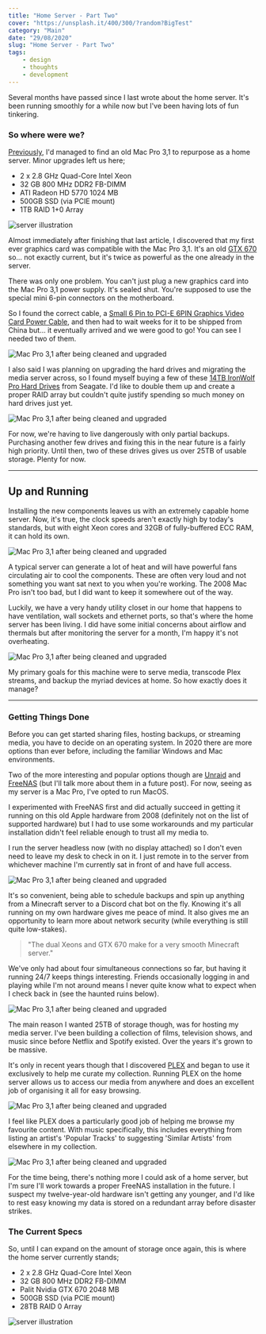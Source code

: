 ```yaml
---
title: "Home Server - Part Two"
cover: "https://unsplash.it/400/300/?random?BigTest"
category: "Main"
date: "29/08/2020"
slug: "Home Server - Part Two"
tags:
    - design
    - thoughts
    - development
---
```


<!--- NOTE: These journal entries are still being written during the COVID-19 pandemic --->

Several months have passed since I last wrote about the home server. It's been running smoothly for a while now but I've been having lots of fun tinkering.

<div class="note illustration">
    <h3>So where were we?</h3>
    <p>
        <a href="/home-server-part-one">Previously</a>, I'd managed to find an old Mac Pro 3,1 to repurpose as a home server. Minor upgrades left us here;
    </p>
    <ul>
        <li>2 x 2.8 GHz Quad-Core Intel Xeon</li>
        <li>32 GB 800 MHz DDR2 FB-DIMM</li>
        <li>ATI Radeon HD 5770 1024 MB</li>
        <li>500GB SSD (via PCIE mount)</li>
        <li>1TB RAID 1+0 Array</li>
    </ul>
    <img class="illustration" src="/icons/server.svg" alt="server illustration" />
</div>

Almost immediately after finishing that last article, I discovered that my first ever graphics card was compatible with the Mac Pro 3,1. It's an old [GTX 670](https://www.amazon.co.uk/Palit-GeForce-Graphics-Architecture-Surround/dp/B00822ZZS0) so... not exactly current, but it's twice as powerful as the one already in the server.

There was only one problem. You can't just plug a new graphics card into the Mac Pro 3,1 power supply. It's sealed shut. You're supposed to use the special mini 6-pin connectors on the motherboard.

So I found the correct cable, a [Small 6 Pin to PCI-E 6PIN Graphics Video Card Power Cable](https://www.amazon.co.uk/BGNing-Small-Graphics-Video-Connector/dp/B07MCTCF79), and then had to wait weeks for it to be shipped from China but... it eventually arrived and we were good to go! You can see I needed two of them.

![Mac Pro 3,1 after being cleaned and upgraded](/GTX-670.jpg)

I also said I was planning on upgrading the hard drives and migrating the media server across, so I found myself buying a few of these [14TB IronWolf Pro Hard Drives](https://www.amazon.co.uk/gp/product/B07GTGDZP8/ref=ppx_yo_dt_b_asin_title_o04_s00?ie=UTF8&psc=1) from Seagate. I'd like to double them up and create a proper RAID array but couldn't quite justify spending so much money on hard drives just yet.

![Mac Pro 3,1 after being cleaned and upgraded](/HDD.jpg)

For now, we're having to live dangerously with only partial backups. Purchasing another few drives and fixing this in the near future is a fairly high priority. Until then, two of these drives gives us over 25TB of usable storage. Plenty for now.

---

## Up and Running

Installing the new components leaves us with an extremely capable home server. Now, it's true, the clock speeds aren't exactly high by today's standards, but with eight Xeon cores and 32GB of fully-buffered ECC RAM, it can hold its own.

![Mac Pro 3,1 after being cleaned and upgraded](/Home-Server-Interior.jpg)

A typical server can generate a lot of heat and will have powerful fans circulating air to cool the components. These are often very loud and not something you want sat next to you when you're working. The 2008 Mac Pro isn't too bad, but I did want to keep it somewhere out of the way.

Luckily, we have a very handy utility closet in our home that happens to have ventilation, wall sockets and ethernet ports, so that's where the home server has been living. I did have some initial concerns about airflow and thermals but after monitoring the server for a month, I'm happy it's not overheating.

![Mac Pro 3,1 after being cleaned and upgraded](/Home-Server-Closet.jpg)

My primary goals for this machine were to serve media, transcode Plex streams, and backup the myriad devices at home. So how exactly does it manage?

---

### Getting Things Done

Before you can get started sharing files, hosting backups, or streaming media, you have to decide on an operating system. In 2020 there are more options than ever before, including the familiar Windows and Mac environments.

Two of the more interesting and popular options though are [Unraid](https://unraid.net/) and [FreeNAS](https://www.freenas.org/) (but I'll talk more about them in a future post). For now, seeing as my server is a Mac Pro, I've opted to run MacOS.

I experimented with FreeNAS first and did actually succeed in getting it running on this old Apple hardware from 2008 (definitely not on the list of supported hardware) but I had to use some workarounds and my particular installation didn't feel reliable enough to trust all my media to.

I run the server headless now (with no display attached) so I don't even need to leave my desk to check in on it. I just remote in to the server from whichever machine I'm currently sat in front of and have full access.


![Mac Pro 3,1 after being cleaned and upgraded](/Server-Screen.JPG)

It's so convenient, being able to schedule backups and spin up anything from a Minecraft server to a Discord chat bot on the fly. Knowing it's all running on my own hardware gives me peace of mind. It also gives me an opportunity to learn more about network security (while everything is still quite low-stakes).

> "The dual Xeons and GTX 670 make for a very smooth Minecraft server."

We've only had about four simultaneous connections so far, but having it running 24/7 keeps things interesting. Friends occasionally logging in and playing while I'm not around means I never quite know what to expect when I check back in (see the haunted ruins below).

![Mac Pro 3,1 after being cleaned and upgraded](/Minecraft-Server.jpg)

The main reason I wanted 25TB of storage though, was for hosting my media server. I've been building a collection of films, television shows, and music since before Netflix and Spotify existed. Over the years it's grown to be massive.

It's only in recent years though that I discovered [PLEX](https://www.plex.tv/en-gb/) and began to use it exclusively to help me curate my collection. Running PLEX on the home server allows us to access our media from anywhere and does an excellent job of organising it all for easy browsing.

![Mac Pro 3,1 after being cleaned and upgraded](/Plex-Library.PNG)

I feel like PLEX does a particularly good job of helping me browse my favourite content. With music specifically, this includes everything from listing an artist's 'Popular Tracks' to suggesting 'Similar Artists' from elsewhere in my collection.

![Mac Pro 3,1 after being cleaned and upgraded](/Plex-Artist.PNG)

For the time being, there's nothing more I could ask of a home server, but I'm sure I'll work towards a proper FreeNAS installation in the future. I suspect my twelve-year-old hardware isn't getting any younger, and I'd like to rest easy knowing my data is stored on a redundant array before disaster strikes.

<div class="note illustration">
    <h3>The Current Specs</h3>
    <p>
        So, until I can expand on the amount of storage once again, this is where the home server currently stands;
    </p>
    <ul>
        <li>2 x 2.8 GHz Quad-Core Intel Xeon</li>
        <li>32 GB 800 MHz DDR2 FB-DIMM</li>
        <li>Palit Nvidia GTX 670 2048 MB</li>
        <li>500GB SSD (via PCIE mount)</li>
        <li>28TB RAID 0 Array</li>
    </ul>
    <img class="illustration" src="/icons/server.svg" alt="server illustration" />
</div>

